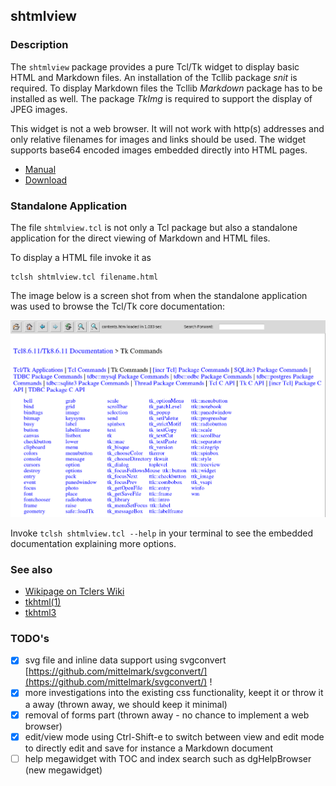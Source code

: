 ## shtmlview

### Description

The `shtmlview` package provides a pure Tcl/Tk widget to display basic HTML and
Markdown files. An installation of the Tcllib package *snit* is required. To
display Markdown files the Tcllib *Markdown* package has to be installed as
well. The package *TkImg* is required to support the display of JPEG images.

This widget is not a web browser. It will not work with http(s) addresses and
only relative filenames for images and links should be used. The widget supports
base64 encoded images embedded directly into HTML pages.

* [Manual](http://htmlpreview.github.io/?https://github.com/mittelmark/shtmlview/blob/master/shtmlview/shtmlview.html)
* [Download](https://downgit.github.io/#/home?url=https://github.com/mittelmark/shtmlview/tree/main/shtmlview)

### Standalone Application

The file `shtmlview.tcl` is not only a Tcl package but also a standalone
application for the direct viewing of Markdown and HTML files.

To display a HTML file invoke it as

```
tclsh shtmlview.tcl filename.html
```

The image below is a screen shot from when the standalone application was used
to browse the Tcl/Tk core documentation:

![Tcl manual tkcmd](img/shtmlview-tkcmd.png)

Invoke `tclsh shtmlview.tcl --help` in your terminal to see the embedded
documentation explaining more options.

### See also

* [Wikipage on Tclers Wiki](https://wiki.tcl-lang.org/page/shtmlview)
* [tkhtml(1)](https://github.com/wjoye/tkhtml1)
* [tkhtml3](http://tkhtml.tcl.tk/index.html)

### TODO's

* [x] svg file and inline data support using svgconvert [https://github.com/mittelmark/svgconvert/](https://github.com/mittelmark/svgconvert/) !
* [x] more investigations into the existing css functionality, keept it or throw it a away  (thrown away, we should keep it minimal)
* [x] removal of forms part (thrown away - no chance to implement a web browser)
* [x] edit/view mode using Ctrl-Shift-e to switch between view and edit mode to directly edit and save for instance a Markdown document
* [ ] help megawidget with TOC and index search such as dgHelpBrowser (new megawidget)
